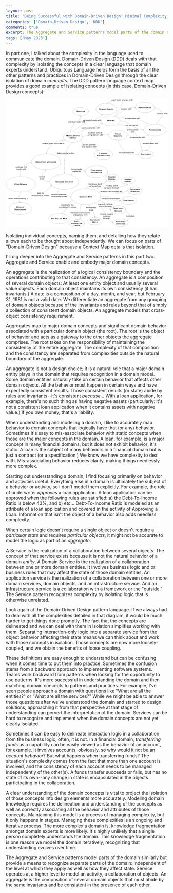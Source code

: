 ```yaml
---
layout: post
title: 'Being Successful with Domain-Driven Design: Minimal Complexity, Part 2'
categories: ['Domain-Driven Design', 'DDD']
comments: true
excerpt: The Aggregate and Service patterns model parts of the domain similarly but provide a means to recognize separate parts of the domain&#58; independent of the level at which they apply as well as how they affect state.  Service operates at a higher level to model an activity, a collaboration of objects.  An aggregate is the composition of several domain objects that must abide by the same invariants and be consistent in the presence of each other.
tags: ['May 2023']
---
```

In part one, I talked about the complexity in the language used to communicate the domain. Domain-Driven Design (DDD) deals with that complexity by isolating the concepts in a clear language that domain experts understand. Ubiquitous Language helps form the basis of all the other patterns and practices in Domain-Driven Design through the clear isolation of domain _concepts_. The DDD pattern language context map provides a good example of isolating concepts (in this case, Domain-Driven Design concepts):

![ddd-pattern-language](/assets/ddd-pattern-language.png)

Isolating individual concepts, naming them, and detailing how they relate allows each to be thought about independently.  We can focus on parts of "Domain-Driven Design" because a Context Map details that isolation.

I'll dig deeper into the Aggregate and Service patterns in this part two. Aggregate and Service enable and embody major domain concepts.

An aggregate is the realization of a logical consistency boundary and the operations contributing to that consistency. An aggregate is a composition of several domain objects: At least one entity object and usually several value objects. Each domain object maintains its own consistency (it has invariants.) A date is a composition of a day, month, and year, but February 31, 1981 is not a valid date.  We differentiate an aggregate from any grouping of domain objects because of the invariants and rules beyond that of simply a collection of consistent domain objects. An aggregate models that cross-object consistency requirement.

Aggregates map to major domain concepts and significant domain behavior associated with a particular domain object (the root). The root is the object of behavior and acts as a gateway to the other objects the aggregate comprises. The root takes on the responsibility of maintaining the consistency of the entire aggregate. The complexity of that composition and the consistency are separated from complexities outside the natural boundary of the aggregate.

An aggregate is not a design choice; it is a natural role that a major domain entity plays in the domain that requires recognition in a domain model. Some domain entities naturally take on certain behavior that affects other domain objects. All the behavior must happen in certain ways and have expectedly consistent results. Those consistent results (or state) abide by rules and invariants--it's consistent _because_... With a loan application, for example, there's no such thing as having negative assets (particularly: it's not a consistent loan application when it contains assets with negative value.) If you _owe_ money, that's a liability.

When understanding and modeling a domain, I like to accurately map behavior to domain concepts that logically have that (or any) behavior. Sometimes it's easy to mis-associate behavior with static concepts when those are the major concepts in the domain. A loan, for example, is a major concept in many financial domains, but it does not exhibit behavior; it's static. A loan is the subject of many behaviors in a financial domain but is just a contract (or a specification.) We know we have complexity to deal with. Mis-associating behavior reduces clarity, making things needlessly more complex.

Starting out understanding a domain, I find focusing primarily on behavior and activities useful. Everything else in a domain is ultimately the subject of a behavior or activity, so I don't model them explicitly. For example, the role of underwriter _approves_ a loan application. A loan application can be approved when the following rules are satisfied: a) the Debt-To-Income Ratio is below 43%, and b) etc... Debt-To-Income Ratio is modeled as an attribute of a loan application and covered in the activity of Approving a Loan. Information that isn't the object of a behavior also adds needless complexity.

When certain logic doesn't require a single object or doesn't require a _particular state_ and requires _particular objects_, it might not be accurate to model the logic as part of an _aggregate_.

A Service is the realization of a collaboration between several objects. The concept of that service exists because it is not the natural behavior of a domain _entity_. A Domain Service is the realization of a collaboration between one or more domain entities. It involves business logic and or business rules that may affect the state of those domain entities. An application service is the realization of a collaboration between one or more domain services, domain objects, and an infrastructure service. And an infrastructure service is a collaboration with a framework or the "outside."  The Service pattern recognizes complexity by isolating logic that is otherwise unrelated.

Look again at the Domain-Driven Design pattern language. If we always had to deal with all the complexities detailed in that diagram, it would be much harder to get things done promptly. The fact that the concepts are delineated and we can deal with them in isolation simplifies working with them. Separating interaction-only logic into a separate service from the object behavior affecting their state means we can think about and work with those concepts in isolation. Those concepts are now more loosely-coupled, and we obtain the benefits of loose coupling.

These definitions are easy enough to understand but can be confusing when it comes time to put them into practice. Sometimes the confusion stems from a backward approach to implementing software systems. Teams work backward from patterns when looking for the opportunity to use patterns. It's more successful in understanding the domain and then matching domain concepts to patterns and practices. For example, I've seen people approach a domain with questions like "What are all the entities?" or "What are all the services?"  While we might be able to answer those questions after we've understood the domain and started to design solutions, approaching it from that perspective at that stage of understanding can pervert the interpretation of the domain. Services can be hard to recognize and implement when the domain concepts are not yet clearly isolated.

Sometimes it can be easy to delineate interaction logic in a collaboration from the business logic; often, it is not. In a financial domain, _transferring funds_ as a capability can be easily viewed as the behavior of an account, for example. It involves accounts, obviously, so why would it not be an _account behavior_? But what happens when transferring funds? The situation's complexity comes from the fact that more than one account is involved, and the consistency of each account needs to be managed independently of the other(s).  A funds transfer succeeds or fails, but has no state of its own--any change in state is encapsulated in the objects participating in the collaboration.

A clear understanding of the domain concepts is vital to project the isolation of those concepts into design elements more accurately. Modeling domain knowledge requires the delineation and understanding of the concepts as well as correctly associating all the behavior and attributes of those concepts. Maintaining this model is a process of managing complexity, but it only happens in stages. Managing these complexities is an ongoing and iterative process. The more complex a domain is, knowledge fragmentation amongst domain experts is more likely. It's highly unlikely that a single person completely understands the domain. This knowledge fragmentation is one reason we model the domain iteratively, recognizing that understanding evolves over time.

The Aggregate and Service patterns model parts of the domain similarly but provide a means to recognize separate parts of the domain: independent of the level at which they apply as well as how they affect state.  Service operates at a higher level to model an activity, a collaboration of objects.  An aggregate is the composition of several domain objects that must abide by the same invariants and be consistent in the presence of each other.

